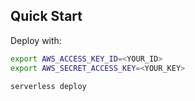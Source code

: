 ## Quick Start

Deploy with:
```sh
export AWS_ACCESS_KEY_ID=<YOUR_ID>
export AWS_SECRET_ACCESS_KEY=<YOUR_KEY>

serverless deploy
```
